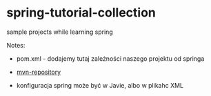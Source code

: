 # spring-tutorial-collection

sample projects while learning spring




Notes:

- pom.xml - dodajemy tutaj zależności naszego projektu od springa

- [mvn-repository](https://mvnrepository.com/search?q=spring)

- konfiguracja spring może być w Javie, albo w plikahc XML


